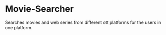 # Movie-Searcher
Searches movies and web series from different ott platforms for the users in one platform.

